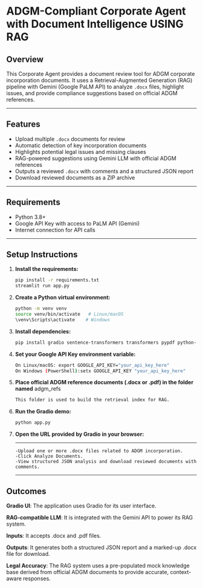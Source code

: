 # ADGM-Compliant Corporate Agent with Document Intelligence USING RAG

## Overview
This Corporate Agent provides a document review tool for ADGM corporate incorporation documents. It uses a Retrieval-Augmented Generation (RAG) pipeline with Gemini (Google PaLM API) to analyze `.docx` files, highlight issues, and provide compliance suggestions based on official ADGM references.
 
---

## Features

- Upload multiple `.docx` documents for review  
- Automatic detection of key incorporation documents  
- Highlights potential legal issues and missing clauses  
- RAG-powered suggestions using Gemini LLM with official ADGM references  
- Outputs a reviewed `.docx` with comments and a structured JSON report  
- Download reviewed documents as a ZIP archive  

---

## Requirements

- Python 3.8+  
- Google API Key with access to PaLM API (Gemini)  
- Internet connection for API calls  

---

## Setup Instructions

1. **Install the requirements:**  
   ```bash
   pip install -r requirements.txt
   streamlit run app.py
2. **Create a Python virtual environment:**
   ```bash
   python -m venv venv
   source venv/bin/activate   # Linux/macOS
   \venv\Scripts\activate    # Windows
   
4. **Install dependencies:**
   ```bash
   pip install gradio sentence-transformers transformers pypdf python-docx google-generativeai numpy
6. **Set your Google API Key environment variable:**
   ```bash
   On Linux/macOS: export GOOGLE_API_KEY="your_api_key_here"
   On Windows (PowerShell):setx GOOGLE_API_KEY "your_api_key_here"
7. **Place official ADGM reference documents (.docx or .pdf) in the folder named** adgm_refs
   ```bash
   This folder is used to build the retrieval index for RAG.
8. **Run the Gradio demo:**
    ```bash
   python app.py
9. **Open the URL provided by Gradio in your browser:**
     
   ---
       -Upload one or more .docx files related to ADGM incorporation.
       -Click Analyze Documents.
       -View structured JSON analysis and download reviewed documents with comments.
   ---

## Outcomes
**Gradio UI**: The application uses Gradio for its user interface.

**RAG-compatible LLM**: It is integrated with the Gemini API to power its RAG system.

**Inputs**: It accepts .docx and .pdf files.

**Outputs**: It generates both a structured JSON report and a marked-up .docx file for download.

**Legal Accuracy**: The RAG system uses a pre-populated mock knowledge base derived from official ADGM documents to provide accurate, context-aware responses.

